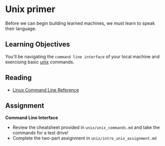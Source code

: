 # Unix primer
Before we can begin building learned machines, we must learn to speak their language.

## Learning Objectives

You'll be navigating the `command line interface` of your local machine and exercising
basic [unix](https://www.opengroup.org/openbrand/register/index.html) commands.

## Reading
* [Linux Command Line Reference](http://www.linfo.org/command_index.html)

## Assignment
**Command Line Interface**
  * Review the cheatsheet provided in `unix/unix_commands.md` and take the commands for a test drive!
  * Complete the two-part assignment in `unix/intro_unix_assignment.md`
